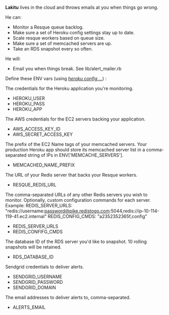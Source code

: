 **Lakitu** lives in the cloud and throws emails at you when things go wrong.

He can:

* Monitor a Resque queue backlog.
* Make sure a set of Heroku config settings stay up to date.
* Scale resque workers based on queue size.
* Make sure a set of memcached servers are up.
* Take an RDS snapshot every so often.
  
He will:

* Email you when things break. See lib/alert_mailer.rb

Define these ENV vars (using _[heroku config ...](http://docs.heroku.com/config-vars)_) :

The credentials for the Heroku application you're monitoring.

* HEROKU_USER
* HEROKU_PASS
* HEROKU_APP 

The AWS credentials for the EC2 servers backing your application.

* AWS_ACCESS_KEY_ID
* AWS_SECRET_ACCESS_KEY 

The prefix of the EC2 Name tags of your memcached servers. Your production Heroku app should store its memcached server list in a comma-separated string of IPs in ENV['MEMCACHE_SERVERS']. 

* MEMCACHED_NAME_PREFIX

The URL of your Redis server that backs your Resque workers.

* RESQUE_REDIS_URL

The comma-separated URLs of any other Redis servers you wish to monitor. Optionally, custom configuration commands for each server. 
Example:
    REDIS_SERVER_URLS: "redis://username:password@pike.redistogo.com:5044,redis://ip-10-114-119-41.ec2.internal"
    REDIS_CONFIG_CMDS: "a2352352365f,config"

* REDIS_SERVER_URLS
* REDIS_CONFIFG_CMDS

The database ID of the RDS server you'd like to snapshot. 10 rolling snapshots will be retained.

* RDS_DATABASE_ID

Sendgrid credentials to deliver alerts.

* SENDGRID_USERNAME
* SENDGRID_PASSWORD
* SENDGRID_DOMAIN

The email addresses to deliver alerts to, comma-separated.

* ALERTS_EMAIL

